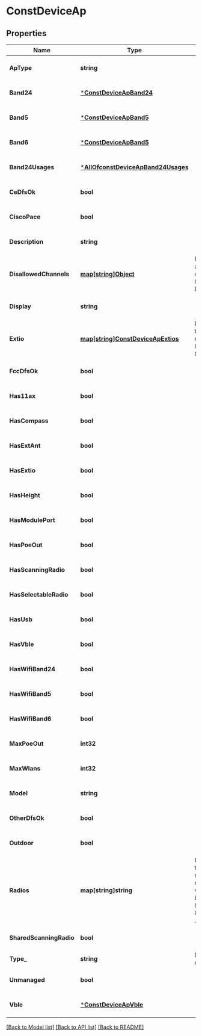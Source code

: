 # ConstDeviceAp

## Properties
Name | Type | Description | Notes
------------ | ------------- | ------------- | -------------
**ApType** | **string** |  | [optional] [default to null]
**Band24** | [***ConstDeviceApBand24**](const_device_ap_band24.md) |  | [optional] [default to null]
**Band5** | [***ConstDeviceApBand5**](const_device_ap_band5.md) |  | [optional] [default to null]
**Band6** | [***ConstDeviceApBand5**](const_device_ap_band5.md) |  | [optional] [default to null]
**Band24Usages** | [***AllOfconstDeviceApBand24Usages**](AllOfconstDeviceApBand24Usages.md) |  | [optional] [default to null]
**CeDfsOk** | **bool** |  | [optional] [default to null]
**CiscoPace** | **bool** |  | [optional] [default to null]
**Description** | **string** |  | [optional] [default to null]
**DisallowedChannels** | [**map[string]Object**](.md) | Property key is a list of country codes (e.g. \&quot;GB, DE\&quot;) | [optional] [default to null]
**Display** | **string** |  | [optional] [default to null]
**Extio** | [**map[string]ConstDeviceApExtios**](const_device_ap_extios.md) | Property key is the GPIO port name (e.g. \&quot;D0\&quot;, \&quot;A1\&quot;) | [optional] [default to null]
**FccDfsOk** | **bool** |  | [optional] [default to null]
**Has11ax** | **bool** |  | [optional] [default to null]
**HasCompass** | **bool** |  | [optional] [default to null]
**HasExtAnt** | **bool** |  | [optional] [default to null]
**HasExtio** | **bool** |  | [optional] [default to null]
**HasHeight** | **bool** |  | [optional] [default to null]
**HasModulePort** | **bool** |  | [optional] [default to null]
**HasPoeOut** | **bool** |  | [optional] [default to null]
**HasScanningRadio** | **bool** |  | [optional] [default to null]
**HasSelectableRadio** | **bool** |  | [optional] [default to null]
**HasUsb** | **bool** |  | [optional] [default to null]
**HasVble** | **bool** |  | [optional] [default to null]
**HasWifiBand24** | **bool** |  | [optional] [default to null]
**HasWifiBand5** | **bool** |  | [optional] [default to null]
**HasWifiBand6** | **bool** |  | [optional] [default to null]
**MaxPoeOut** | **int32** |  | [optional] [default to null]
**MaxWlans** | **int32** |  | [optional] [default to null]
**Model** | **string** |  | [optional] [default to null]
**OtherDfsOk** | **bool** |  | [optional] [default to null]
**Outdoor** | **bool** |  | [optional] [default to null]
**Radios** | **map[string]string** | Property key is the radio number (e.g. r0, r1, ...). Property value is the RF band (e.g. \&quot;24\&quot;, \&quot;5\&quot;, ...) | [optional] [default to null]
**SharedScanningRadio** | **bool** |  | [optional] [default to null]
**Type_** | **string** | Device Type. enum: &#x60;ap&#x60; | [default to null]
**Unmanaged** | **bool** |  | [optional] [default to null]
**Vble** | [***ConstDeviceApVble**](const_device_ap_vble.md) |  | [optional] [default to null]

[[Back to Model list]](../README.md#documentation-for-models) [[Back to API list]](../README.md#documentation-for-api-endpoints) [[Back to README]](../README.md)

